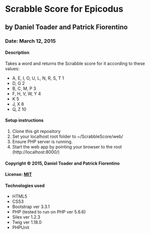 # Scrabble Score for Epicodus
## by Daniel Toader and Patrick Fiorentino
### Date: March 12, 2015
#### Description
Takes a word and returns the Scrabble score for it according to these values:
- A, E, I, O, U, L, N, R, S, T       1
- D, G                               2
- B, C, M, P                         3
- F, H, V, W, Y                      4
- K                                  5
- J, X                               8
- Q, Z                               10

#### Setup instructions
1. Clone this git repository
2. Set your localhost root folder to ~/ScrabbleScore/web/
3. Ensure PHP server is running.
4. Start the web app by pointing your browser to the root (http://localhost:8000/)  

#### Copyright © 2015, Daniel Toader and Patrick Fiorentino

#### License: [MIT](https://github.com/twbs/bootstrap/blob/master/LICENSE")  

#### Technologies used
- HTML5
- CSS3
- Bootstrap ver 3.3.1
- PHP (tested to run on PHP ver 5.6.6)
- Silex ver 1.2.3
- Twig ver 1.18.0
- PHPUnit

